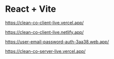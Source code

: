 # React + Vite

https://clean-co-client-live.vercel.app/

https://clean-co-client-live.netlify.app/

https://user-email-password-auth-3aa38.web.app/

https://clean-co-server-live.vercel.app/
